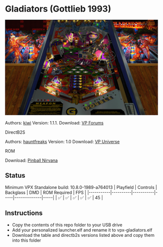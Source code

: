 # Gladiators (Gottlieb 1993)

![Table Preview](../../images/vpx-gladiators-preview.png)

Authors: [kiwi](https://www.vpforums.org/index.php?showuser=30913)
Version: 1.1.1.
Download: [VP Forums](https://www.vpforums.org/index.php?app=downloads&showfile=13868)

DirectB2S

Authors: [hauntfreaks](https://vpuniverse.com/profile/5216-hauntfreaks/)
Version: 1.0
Download: [VP Universe](https://vpuniverse.com/files/file/17770-gladiators-premier-1993-b2s/)

ROM

Download: [Pinball Nirvana](https://pinballnirvana.com/forums/resources/gladiatr.1870/)

## Status 

Minimum VPX Standalone build: 10.8.0-1989-a764013
| Playfield | Controls | Backglass | DMD | ROM Required | FPS | 
|-----------|----------|-----------|-----|--------------|-----|
| :white_check_mark: | :white_check_mark: | :white_check_mark: | :white_check_mark: | :white_check_mark: | 45 |

## Instructions

- Copy the contents of this repo folder to your USB drive
- Add your personalized launcher.elf and rename it to vpx-gladiators.elf
- Download the table and directb2s versions listed above and copy them into this folder
